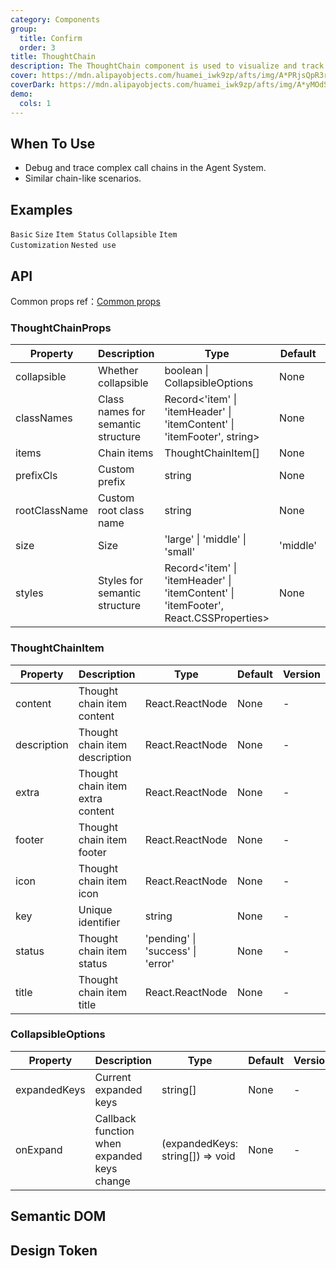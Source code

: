 ```yaml
---
category: Components
group:
  title: Confirm
  order: 3
title: ThoughtChain
description: The ThoughtChain component is used to visualize and track the call chain of Actions and Tools invoked by an Agent.
cover: https://mdn.alipayobjects.com/huamei_iwk9zp/afts/img/A*PRjsQpR3rCwAAAAAAAAAAAAADgCCAQ/original
coverDark: https://mdn.alipayobjects.com/huamei_iwk9zp/afts/img/A*yMOdSIMsA8UAAAAAAAAAAAAADgCCAQ/original
demo:
  cols: 1
---
```


## When To Use

- Debug and trace complex call chains in the Agent System.
- Similar chain-like scenarios.

## Examples

<!-- prettier-ignore -->
<code src="./demo/basic.tsx" background="grey">Basic</code>
<code src="./demo/size.tsx" background="grey">Size</code>
<code src="./demo/status.tsx" background="grey">Item Status</code>
<code src="./demo/collapsible.tsx" background="grey">Collapsible</code>
<code src="./demo/customization.tsx" background="grey">Item Customization</code>
<code src="./demo/nested.tsx" background="grey">Nested use</code>

## API

Common props ref：[Common props](/docs/react/common-props)

### ThoughtChainProps

| Property | Description | Type | Default | Version |
| --- | --- | --- | --- | --- |
| collapsible | Whether collapsible | boolean \| CollapsibleOptions | None | - |
| classNames | Class names for semantic structure | Record<'item' \| 'itemHeader' \| 'itemContent' \| 'itemFooter', string> | None | - |
| items | Chain items | ThoughtChainItem[] | None | - |
| prefixCls | Custom prefix | string | None | - |
| rootClassName | Custom root class name | string | None | - |
| size | Size | 'large' \| 'middle' \| 'small' | 'middle' | - |
| styles | Styles for semantic structure | Record<'item' \| 'itemHeader' \| 'itemContent' \| 'itemFooter', React.CSSProperties> | None | - |

### ThoughtChainItem

| Property | Description | Type | Default | Version |
| --- | --- | --- | --- | --- |
| content | Thought chain item content | React.ReactNode | None | - |
| description | Thought chain item description | React.ReactNode | None | - |
| extra | Thought chain item extra content | React.ReactNode | None | - |
| footer | Thought chain item footer | React.ReactNode | None | - |
| icon | Thought chain item icon | React.ReactNode | None | - |
| key | Unique identifier | string | None | - |
| status | Thought chain item status | 'pending' \| 'success' \| 'error' | None | - |
| title | Thought chain item title | React.ReactNode | None | - |

### CollapsibleOptions

| Property | Description | Type | Default | Version |
| --- | --- | --- | --- | --- |
| expandedKeys | Current expanded keys | string[] | None | - |
| onExpand | Callback function when expanded keys change | (expandedKeys: string[]) => void | None | - |

## Semantic DOM

<code src="./demo/_semantic.tsx" simplify="true"></code>

## Design Token

<ComponentTokenTable component="ThoughtChain"></ComponentTokenTable>
